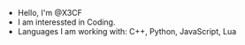 - Hello, I'm @X3CF
- I am interessted in Coding.
- Languages I am working with: C++, Python, JavaScript, Lua
<!---
X3CF/X3CF is a ✨ special ✨ repository because its `README.md` (this file) appears on your GitHub profile.
You can click the Preview link to take a look at your changes.
--->
